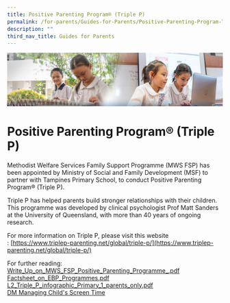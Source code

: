 ```yaml
---
title: Positive Parenting Program® (Triple P)
permalink: /for-parents/Guides-for-Parents/Positive-Parenting-Program-Triple-P/
description: ""
third_nav_title: Guides for Parents
---
```

![](/images/ForParents.jpg)

Positive Parenting Program® (Triple P)
======================================

  

Methodist Welfare Services Family Support Programme (MWS FSP) has been appointed by Ministry of Social and Family Development (MSF) to partner with Tampines Primary School, to conduct Positive Parenting Program® (Triple P).

  

Triple P has helped parents build stronger relationships with their children. This programme was developed by clinical psychologist Prof Matt Sanders at the University of Queensland, with more than 40 years of ongoing research.

  

For more information on Triple P, please visit this website :&nbsp;[https://www.triplep-parenting.net/global/triple-p/](https://www.triplep-parenting.net/global/triple-p/)

  
For further reading:<br>
[Write_Up_on_MWS_FSP_Positive_Parenting_Programme_.pdf](/files/Write_Up_on_MWS_FSP_Positive_Parenting_Programme_.pdf)<br> 
[Factsheet_on_EBP_Programmes.pdf](/files/Factsheet_on_EBP_Programmes.pdf)<br>
[L2_Triple_P_infographic_Primary_1_parents_only.pdf](/files/L2_Triple_P_infographic_Primary_1_parents_only.pdf)<br> 
[DM Managing Child's Screen Time](/files/EDM%20Managing%20Childs%20Screen%20Time.pdf)